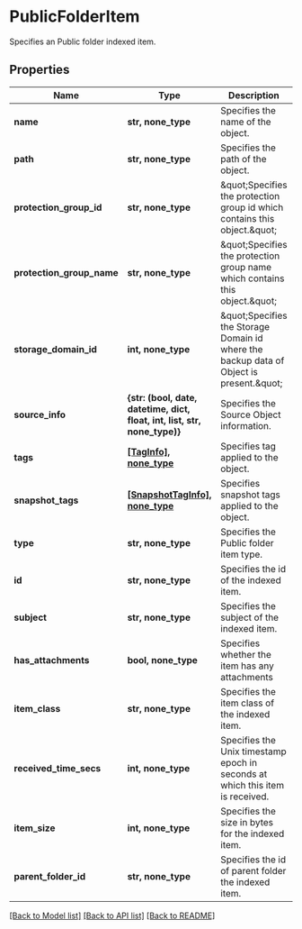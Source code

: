 # PublicFolderItem

Specifies an Public folder indexed item.

## Properties
Name | Type | Description | Notes
------------ | ------------- | ------------- | -------------
**name** | **str, none_type** | Specifies the name of the object. | [optional] 
**path** | **str, none_type** | Specifies the path of the object. | [optional] 
**protection_group_id** | **str, none_type** | \&quot;Specifies the protection group id which contains this object.\&quot; | [optional] 
**protection_group_name** | **str, none_type** | \&quot;Specifies the protection group name which contains this object.\&quot; | [optional] 
**storage_domain_id** | **int, none_type** | \&quot;Specifies the Storage Domain id where the backup data of Object is present.\&quot; | [optional] 
**source_info** | **{str: (bool, date, datetime, dict, float, int, list, str, none_type)}** | Specifies the Source Object information. | [optional] 
**tags** | [**[TagInfo], none_type**](TagInfo.md) | Specifies tag applied to the object. | [optional] 
**snapshot_tags** | [**[SnapshotTagInfo], none_type**](SnapshotTagInfo.md) | Specifies snapshot tags applied to the object. | [optional] 
**type** | **str, none_type** | Specifies the Public folder item type. | [optional] 
**id** | **str, none_type** | Specifies the id of the indexed item. | [optional] 
**subject** | **str, none_type** | Specifies the subject of the indexed item. | [optional] 
**has_attachments** | **bool, none_type** | Specifies whether the item has any attachments | [optional] 
**item_class** | **str, none_type** | Specifies the item class of the indexed item. | [optional] 
**received_time_secs** | **int, none_type** | Specifies the Unix timestamp epoch in seconds at which this item is received. | [optional] 
**item_size** | **int, none_type** | Specifies the size in bytes for the indexed item. | [optional] 
**parent_folder_id** | **str, none_type** | Specifies the id of parent folder the indexed item. | [optional] 

[[Back to Model list]](../README.md#documentation-for-models) [[Back to API list]](../README.md#documentation-for-api-endpoints) [[Back to README]](../README.md)


